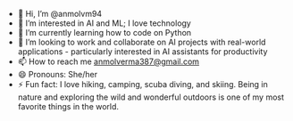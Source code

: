 - 👋 Hi, I’m @anmolvm94
- 👀 I’m interested in AI and ML; I love technology
- 🌱 I’m currently learning how to code on Python
- 💞️ I’m looking to work and collaborate on AI projects with real-world applications  - particularly interested in AI assistants for productivity  
- 📫 How to reach me anmolverma387@gmail.com 
- 😄 Pronouns: She/her
- ⚡ Fun fact: I love hiking, camping, scuba diving, and skiing. Being in nature and exploring the wild and wonderful outdoors is one of my most favorite things in the world.    

<!---
anmolvm94/anmolvm94 is a ✨ special ✨ repository because its `README.md` (this file) appears on your GitHub profile.
You can click the Preview link to take a look at your changes.
--->
